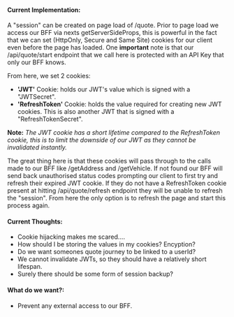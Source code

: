 #### Current Implementation:

A "session" can be created on page load of /quote. Prior to page load we access our BFF via nexts getServerSideProps, this is powerful in the fact that we can set (HttpOnly, Secure and Same Site) cookies for our client even before the page has loaded. One **important** note is that our /api/quote/start endpoint that we call here is protected with an API Key that only our BFF knows.

From here, we set 2 cookies:

- **'JWT'** Cookie: holds our JWT's value which is signed with a "JWTSecret".
- **'RefreshToken'** Cookie: holds the value required for creating new JWT cookies. This is also another JWT that is signed with a "RefreshTokenSecret".

**Note:** _The JWT cookie has a short lifetime compared to the RefreshToken cookie, this is to limit the downside of our JWT as they cannot be invalidated instantly._

The great thing here is that these cookies will pass through to the calls made to our BFF like /getAddress and /getVehicle. If not found our BFF will send back unauthorised status codes prompting our client to first try and refresh their expired JWT cookie. If they do not have a RefreshToken cookie present at hitting /api/quote/refresh endpoint they will be unable to refresh the "session". From here the only option is to refresh the page and start this process again.

#### Current Thoughts:

- Cookie hijacking makes me scared....
- How should I be storing the values in my cookies? Encyption?
- Do we want someones quote journey to be linked to a userId?
- We cannot invalidate JWTs, so they should have a relatively short lifespan.
- Surely there should be some form of session backup?

#### What do we want?:

- Prevent any external access to our BFF.
